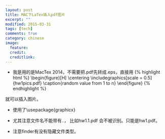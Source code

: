 ```yaml
---
layout: post
title: MAC下LaTex插入pdf图片
excerpt: ""
modified: 2015-03-31
tags: [tech]
comments: true
category: chinese
image:
  feature: 
  credit: 
  creditlink: 
---
```

* 我是用的是MacTex 2014，不需要把.pdf先转成.eps，直接用
{% highlight html %}
\begin{figure}[H]
\centering
\includegraphics[scale = 0.5]{hw1pics.pdf}
\caption{random value from 1 to n}
\end{figure}
{% endhighlight %}

就可以插入图片。

* 使用了\usepackage{graphicx}

* 尤其注意文件名不能带有`.`， 比如hw1.1.pdf 会不被识别。只能是hw1.pdf。

* 注意finder有没有隐藏文件类型。